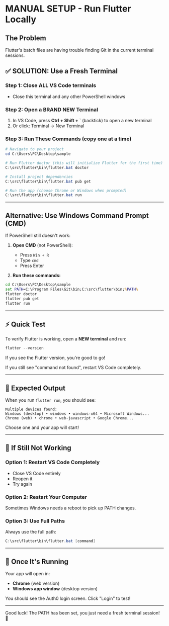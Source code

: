 # MANUAL SETUP - Run Flutter Locally

## The Problem
Flutter's batch files are having trouble finding Git in the current terminal sessions.

## ✅ SOLUTION: Use a Fresh Terminal

### **Step 1: Close ALL VS Code terminals**
- Close this terminal and any other PowerShell windows

### **Step 2: Open a BRAND NEW Terminal**
1. In VS Code, press **Ctrl + Shift + `** (backtick) to open a new terminal
2. Or click: Terminal → New Terminal

### **Step 3: Run These Commands** (copy one at a time)

```powershell
# Navigate to your project
cd C:\Users\PC\Desktop\sample

# Run Flutter doctor (this will initialize Flutter for the first time)
C:\src\flutter\bin\flutter.bat doctor

# Install project dependencies  
C:\src\flutter\bin\flutter.bat pub get

# Run the app (choose Chrome or Windows when prompted)
C:\src\flutter\bin\flutter.bat run
```

---

## Alternative: Use Windows Command Prompt (CMD)

If PowerShell still doesn't work:

1. **Open CMD** (not PowerShell):
   - Press `Win + R`
   - Type `cmd`
   - Press Enter

2. **Run these commands:**
```cmd
cd C:\Users\PC\Desktop\sample
set PATH=C:\Program Files\Git\bin;C:\src\flutter\bin;%PATH%
flutter doctor
flutter pub get
flutter run
```

---

## ⚡ Quick Test

To verify Flutter is working, open a **NEW terminal** and run:
```powershell
flutter --version
```

If you see the Flutter version, you're good to go!

If you still see "command not found", restart VS Code completely.

---

## 🎯 Expected Output

When you run `flutter run`, you should see:

```
Multiple devices found:
Windows (desktop) • windows • windows-x64 • Microsoft Windows...
Chrome (web) • chrome • web-javascript • Google Chrome...
```

Choose one and your app will start!

---

## 🔧 If Still Not Working

### **Option 1: Restart VS Code Completely**
- Close VS Code entirely
- Reopen it
- Try again

### **Option 2: Restart Your Computer**
Sometimes Windows needs a reboot to pick up PATH changes.

### **Option 3: Use Full Paths**
Always use the full path:
```powershell
C:\src\flutter\bin\flutter.bat [command]
```

---

## 📱 Once It's Running

Your app will open in:
- **Chrome** (web version)
- **Windows app window** (desktop version)

You should see the Auth0 login screen. Click "Login" to test!

---

Good luck! The PATH has been set, you just need a fresh terminal session! 🚀
